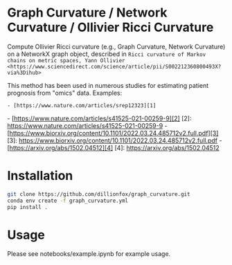 # Graph Curvature / Network Curvature / Ollivier Ricci Curvature

Compute Ollivier Ricci curvature (e.g., Graph Curvature, Network Curvature)
on a NetworkX graph object, described in
`Ricci curvature of Markov chains on metric spaces, Yann Ollivier
<https://www.sciencedirect.com/science/article/pii/S002212360800493X?via%3Dihub>`

This method has been used in numerous studies for estimating patient prognosis
from "omics" data. Examples:

    - [https://www.nature.com/articles/srep12323][1]
[1]: https://www.nature.com/articles/srep12323
    - [https://www.nature.com/articles/s41525-021-00259-9][2]
[2]: https://www.nature.com/articles/s41525-021-00259-9
    - [https://www.biorxiv.org/content/10.1101/2022.03.24.485712v2.full.pdf][3]
[3]: https://www.biorxiv.org/content/10.1101/2022.03.24.485712v2.full.pdf
    - [https://arxiv.org/abs/1502.04512][4]
[4]: https://arxiv.org/abs/1502.04512

# Installation
```bash
git clone https://github.com/dillionfox/graph_curvature.git
conda env create -f graph_curvature.yml
pip install .
```

# Usage
Please see notebooks/example.ipynb for example usage.
